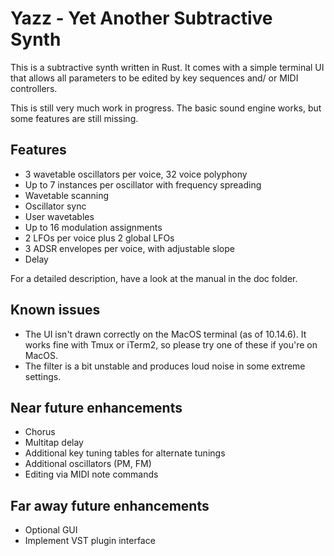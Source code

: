 # Yazz - Yet Another Subtractive Synth

This is a subtractive synth written in Rust. It comes with a simple terminal
UI that allows all parameters to be edited by key sequences and/ or MIDI
controllers.

This is still very much work in progress. The basic sound engine works, but
some features are still missing.

## Features

- 3 wavetable oscillators per voice, 32 voice polyphony
- Up to 7 instances per oscillator with frequency spreading
- Wavetable scanning
- Oscillator sync
- User wavetables
- Up to 16 modulation assignments
- 2 LFOs per voice plus 2 global LFOs
- 3 ADSR envelopes per voice, with adjustable slope
- Delay

For a detailed description, have a look at the manual in the doc folder.

## Known issues

- The UI isn't drawn correctly on the MacOS terminal (as of 10.14.6). It works
  fine with Tmux or iTerm2, so please try one of these if you're on MacOS.
- The filter is a bit unstable and produces loud noise in some extreme
  settings.

## Near future enhancements

- Chorus
- Multitap delay
- Additional key tuning tables for alternate tunings
- Additional oscillators (PM, FM)
- Editing via MIDI note commands

## Far away future enhancements

- Optional GUI
- Implement VST plugin interface
